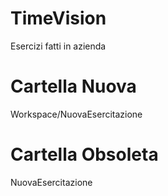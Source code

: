 # TimeVision
Esercizi fatti in azienda

# Cartella Nuova

Workspace/NuovaEsercitazione

# Cartella Obsoleta

NuovaEsercitazione
